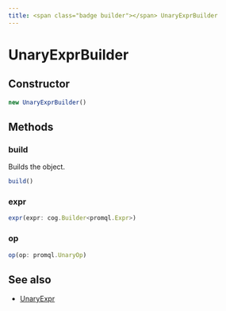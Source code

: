 ```yaml
---
title: <span class="badge builder"></span> UnaryExprBuilder
---
```

# <span class="badge builder"></span> UnaryExprBuilder

## Constructor

```typescript
new UnaryExprBuilder()
```
## Methods

### <span class="badge object-method"></span> build

Builds the object.

```typescript
build()
```

### <span class="badge object-method"></span> expr

```typescript
expr(expr: cog.Builder<promql.Expr>)
```

### <span class="badge object-method"></span> op

```typescript
op(op: promql.UnaryOp)
```

## See also

 * <span class="badge object-type-interface"></span> [UnaryExpr](./object-UnaryExpr.md)
